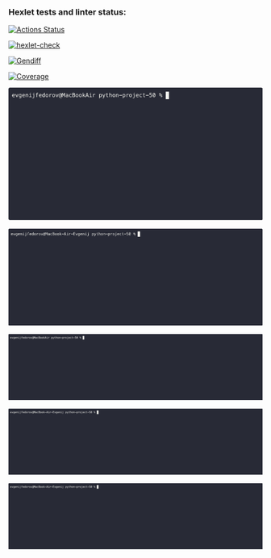 ### Hexlet tests and linter status:
[![Actions Status](https://github.com/sirnapster88/python-project-50/actions/workflows/hexlet-check.yml/badge.svg)](https://github.com/sirnapster88/python-project-50/actions)

[![hexlet-check](https://github.com/sirnapster88/python-project-50/actions/workflows/hexlet-check.yml/badge.svg)](https://github.com/sirnapster88/python-project-50/actions/workflows/hexlet-check.yml)

[![Gendiff](https://github.com/sirnapster88/python-project-50/actions/workflows/gendiff_workflow_check.yml/badge.svg)](https://github.com/sirnapster88/python-project-50/actions/workflows/gendiff_workflow_check.yml)

[![Coverage](https://sonarcloud.io/api/project_badges/measure?project=sirnapster88_python-project-50&metric=coverage)](https://sonarcloud.io/summary/new_code?id=sirnapster88_python-project-50)

![Local GIF](./animations/gendiff.gif)

![Local GIF](./animations/gendiff_yml.gif)

![Local GIF](./animations/gendiff_tree.gif)

![Local GIF](./animations/gendiff_plain.gif)

![Local GIF](./animations/gendiff_json.gif)